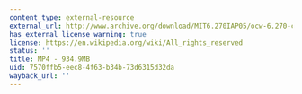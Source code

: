 ```yaml
---
content_type: external-resource
external_url: http://www.archive.org/download/MIT6.270IAP05/ocw-6.270-comp-26jan2005-220k_512kb.mp4
has_external_license_warning: true
license: https://en.wikipedia.org/wiki/All_rights_reserved
status: ''
title: MP4 - 934.9MB
uid: 7570ffb5-eec8-4f63-b34b-73d6315d32da
wayback_url: ''
---
```

